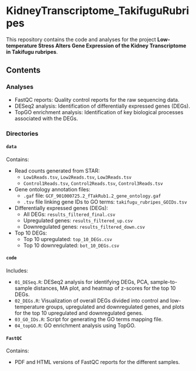 # KidneyTranscriptome_TakifuguRubripes

This repository contains the code and analyses for the project **Low-temperature Stress Alters Gene Expression of the Kidney Transcriptome in Takifugu rubripes**.

## Contents

### Analyses
- FastQC reports: Quality control reports for the raw sequencing data.
- DESeq2 analysis: Identification of differentially expressed genes (DEGs).
- TopGO enrichment analysis: Identification of key biological processes associated with the DEGs.

### Directories

#### `data`
Contains:
- Read counts generated from STAR:  
  - `Low1Reads.tsv`, `Low2Reads.tsv`, `Low3Reads.tsv`  
  - `Control1Reads.tsv`, `Control2Reads.tsv`, `Control3Reads.tsv`
- Gene ontology annotation files:  
  - `.gaf` file: `GCF_901000725.2_fTakRub1.2_gene_ontology.gaf`  
  - `.tsv` file linking gene IDs to GO terms: `takifugu_rubripes_GOIDs.tsv`
- Differentially expressed genes (DEGs):  
  - All DEGs: `results_filtered_final.csv`  
  - Upregulated genes: `results_filtered_up.csv`  
  - Downregulated genes: `results_filtered_down.csv`
- Top 10 DEGs:  
  - Top 10 upregulated: `top_10_DEGs.csv`  
  - Top 10 downregulated: `bot_10_DEGs.csv`

#### `code`
Includes:
- `01_DESeq.R`: DESeq2 analysis for identifying DEGs, PCA, sample-to-sample distances, MA plot, and heatmap of z-scores for the top 10 DEGs.
- `02_DEGs.R`: Visualization of overall DEGs divided into control and low-temperature groups, upregulated and downregulated genes, and plots for the top 10 upregulated and downregulated genes.
- `03_GO_IDs.R`: Script for generating the GO terms mapping file.
- `04_topGO.R`: GO enrichment analysis using TopGO.

#### `FastQC`
Contains:
- PDF and HTML versions of FastQC reports for the different samples.
